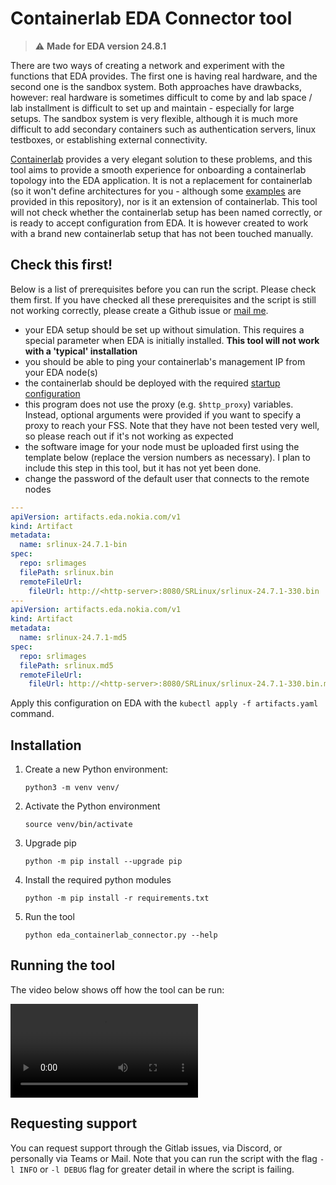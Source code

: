 # Containerlab EDA Connector tool

> :warning: **Made for EDA version 24.8.1**

There are two ways of creating a network and experiment with the functions that EDA provides. The first one is having real hardware, and the second one is the sandbox system. Both approaches have drawbacks, however: real hardware is sometimes difficult to come by and lab space / lab installment is difficult to set up and maintain - especially for large setups. The sandbox system is very flexible, although it is much more difficult to add secondary containers such as authentication servers, linux testboxes, or establishing external connectivity.

[Containerlab](https://containerlab.dev/) provides a very elegant solution to these problems, and this tool aims to provide a smooth experience for onboarding a containerlab topology into the EDA application. It is not a replacement for containerlab (so it won't define architectures for you - although some [examples](./example-topologies/) are provided in this repository), nor is it an extension of containerlab. This tool will not check whether the containerlab setup has been named correctly, or is ready to accept configuration from EDA. It is however created to work with a brand new containerlab setup that has not been touched manually.

## Check this first!

Below is a list of prerequisites before you can run the script. Please check them first. If you have checked all these prerequisites and the script is still not working correctly, please create a Github issue or [mail me](mailto:zeno.dhaene@nokia.com). 
- your EDA setup should be set up without simulation. This requires a special parameter when EDA is initially installed. **This tool will not work with a 'typical' installation**
- you should be able to ping your containerlab's management IP from your EDA node(s)
- the containerlab should be deployed with the required [startup configuration](./startup-configurations/)
- this program does not use the proxy (e.g. `$http_proxy`) variables. Instead, optional arguments were provided if you want to specify a proxy to reach your FSS. Note that they have not been tested very well, so please reach out if it's not working as expected
- the software image for your node must be uploaded first using the template below (replace the version numbers as necessary). I plan to include this step in this tool, but it has not yet been done.
- change the password of the default user that connects to the remote nodes

```yaml
---
apiVersion: artifacts.eda.nokia.com/v1
kind: Artifact
metadata:
  name: srlinux-24.7.1-bin
spec:
  repo: srlimages
  filePath: srlinux.bin
  remoteFileUrl:
    fileUrl: http://<http-server>:8080/SRLinux/srlinux-24.7.1-330.bin
---
apiVersion: artifacts.eda.nokia.com/v1
kind: Artifact
metadata:
  name: srlinux-24.7.1-md5
spec:
  repo: srlimages
  filePath: srlinux.md5
  remoteFileUrl:
    fileUrl: http://<http-server>:8080/SRLinux/srlinux-24.7.1-330.bin.md5
```

Apply this configuration on EDA with the `kubectl apply -f artifacts.yaml` command. 

## Installation

1. Create a new Python environment: 
    
    `python3 -m venv venv/`
2. Activate the Python environment

    `source venv/bin/activate`
3. Upgrade pip

    `python -m pip install --upgrade pip`
4. Install the required python modules

    `python -m pip install -r requirements.txt`
5. Run the tool

    `python eda_containerlab_connector.py --help`

## Running the tool

The video below shows off how the tool can be run:

![Instruction video](./assets/demo.mp4)

## Requesting support

You can request support through the Gitlab issues, via Discord, or personally via Teams or Mail. Note that you can run the script with the flag `-l INFO` or `-l DEBUG` flag for greater detail in where the script is failing.